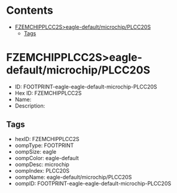 



Contents
========

* [FZEMCHIPPLCC2S>eagle-default/microchip/PLCC20S](#fzemchipplcc2seagle-defaultmicrochipplcc20s)
	* [Tags](#tags)

# FZEMCHIPPLCC2S>eagle-default/microchip/PLCC20S

- ID: FOOTPRINT-eagle-eagle-default-microchip-PLCC20S
- Hex ID: FZEMCHIPPLCC2S
- Name: 
- Description: 

## Tags

- hexID: FZEMCHIPPLCC2S
- oompType: FOOTPRINT
- oompSize: eagle
- oompColor: eagle-default
- oompDesc: microchip
- oompIndex: PLCC20S
- oompName: eagle-default/microchip/PLCC20S
- oompID: FOOTPRINT-eagle-eagle-default-microchip-PLCC20S
